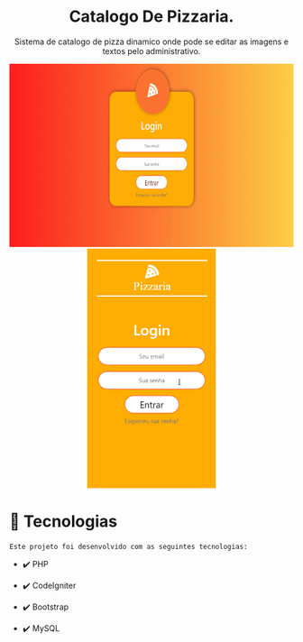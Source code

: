 <h1 align = "center"> Catalogo De Pizzaria. </h1>
<p align="center">Sistema de catalogo de pizza dinamico onde pode se editar as imagens e textos pelo administrativo.</p>

<div align="center">
	<img src="./github/n1.gif" alt="demo-web" height="325">
		<img src="./github/n3.gif" alt="demo-web" height="425">
</div>



# 🚀 Tecnologias

	Este projeto foi desenvolvido com as seguintes tecnologias:

- ✔️ PHP

- ✔️ CodeIgniter

- ✔️ Bootstrap

- ✔️ MySQL


